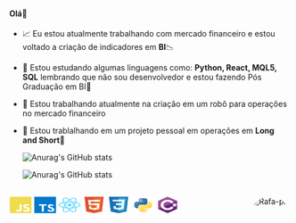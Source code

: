 #### Olá👋


- 📈 Eu estou atualmente trabalhando com mercado financeiro e estou voltado a criação de indicadores em **BI**📉
- 📔 Estou estudando algumas linguagens como: **Python, React, MQL5, SQL** lembrando que não sou desenvolvedor e estou fazendo Pós Graduação em BI📝
- 🤖 Estou trabalhando atualmente na criação em um robô para operações no mercado financeiro
- 📝 Estou trablalhando em um projeto pessoal em operações em **Long and Short**📶



  ![Anurag's GitHub stats](https://github-readme-stats.vercel.app/api?username=claubert&count_private=true)

  ![Anurag's GitHub stats](https://github-readme-stats.vercel.app/api?username=anuraghazra&show_icons=true)

<div style="display: inline_block"><br>
  <img align="center" alt="Rafa-Js" height="30" width="40" src="https://raw.githubusercontent.com/devicons/devicon/master/icons/javascript/javascript-plain.svg">
  <img align="center" alt="Rafa-Ts" height="30" width="40" src="https://raw.githubusercontent.com/devicons/devicon/master/icons/typescript/typescript-plain.svg">
  <img align="center" alt="Rafa-React" height="30" width="40" src="https://raw.githubusercontent.com/devicons/devicon/master/icons/react/react-original.svg">
  <img align="center" alt="Rafa-HTML" height="30" width="40" src="https://raw.githubusercontent.com/devicons/devicon/master/icons/html5/html5-original.svg">
  <img align="center" alt="Rafa-CSS" height="30" width="40" src="https://raw.githubusercontent.com/devicons/devicon/master/icons/css3/css3-original.svg">
  <img align="center" alt="Rafa-Python" height="30" width="40" src="https://raw.githubusercontent.com/devicons/devicon/master/icons/python/python-original.svg">
  <img align="center" alt="Rafa-Csharp" height="30" width="40" src="https://raw.githubusercontent.com/devicons/devicon/master/icons/csharp/csharp-original.svg">
  <img align="right" alt="Rafa-pic" height="150" style="border-radius:50px;" src="https://media.discordapp.net/attachments/639956127056134178/890373478988013628/Publicacoes_Instagram_1_1.png?width=676&height=676">
</div>

